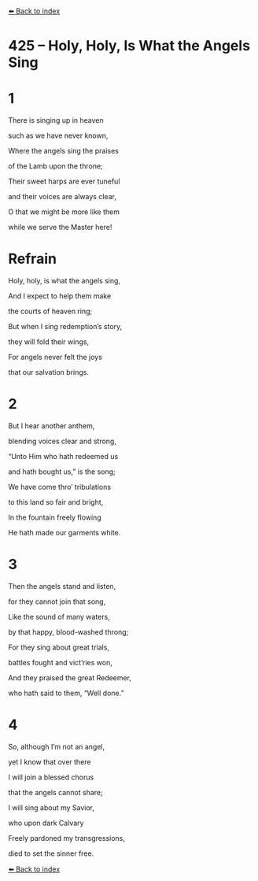 [⬅️ Back to index](../README.md)

# 425 – Holy, Holy, Is What the Angels Sing





# 1

There is singing up in heaven

such as we have never known,

Where the angels sing the praises

of the Lamb upon the throne;

Their sweet harps are ever tuneful

and their voices are always clear,

O that we might be more like them

while we serve the Master here!



# Refrain

Holy, holy, is what the angels sing,

And I expect to help them make

the courts of heaven ring;

But when I sing redemption’s story,

they will fold their wings,

For angels never felt the joys

that our salvation brings.



# 2

But I hear another anthem,

blending voices clear and strong,

“Unto Him who hath redeemed us

and hath bought us,” is the song;

We have come thro’ tribulations

to this land so fair and bright,

In the fountain freely flowing

He hath made our garments white.



# 3

Then the angels stand and listen,

for they cannot join that song,

Like the sound of many waters,

by that happy, blood-washed throng;

For they sing about great trials,

battles fought and vict’ries won,

And they praised the great Redeemer,

who hath said to them, “Well done.”



# 4

So, although I’m not an angel,

yet I know that over there

I will join a blessed chorus

that the angels cannot share;

I will sing about my Savior,

who upon dark Calvary

Freely pardoned my transgressions,

died to set the sinner free.

[⬅️ Back to index](../README.md)
